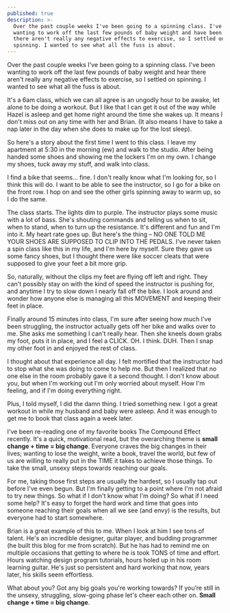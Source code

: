 ```yaml
---
published: true
description: >-
  Over the past couple weeks I've been going to a spinning class. I've been
  wanting to work off the last few pounds of baby weight and have been told
  there aren't really any negative effects to exercise, so I settled on
  spinning. I wanted to see what all the fuss is about.
---
```

Over the past couple weeks I've been going to a spinning class. I've been wanting to work off the last few pounds of baby weight and hear there aren't really any negative effects to exercise, so I settled on spinning. I wanted to see what all the fuss is about. 

It's a 6am class, which we can all agree is an ungodly hour to be awake, let alone to be doing a workout. But I like that I can get it out of the way while Hazel is asleep and get home right around the time she wakes up. It means I don't miss out on any time with her and Brian. (It also means I have to take a nap later in the day when she does to make up for the lost sleep). 

So here's a story about the first time I went to this class. I leave my apartment at 5:30 in the morning (ew) and walk to the studio. After being handed some shoes and showing me the lockers I'm on my own. I change my shoes, tuck away my stuff, and walk into class. 

I find a bike that seems... fine. I don't really know what I'm looking for, so I think this will do. I want to be able to see the instructor, so I go for a bike on the front row. I hop on and see the other girls spinning away to warm up, so I do the same. 

The class starts. The lights dim to purple. The instructor plays some music with a lot of bass. She's shouting commands and telling us when to sit, when to stand, when to turn up the resistance. It's different and fun and I'm into it. My heart rate goes up. But here's the thing – NO ONE TOLD ME YOUR SHOES ARE SUPPOSED TO CLIP INTO THE PEDALS. I've never taken a spin class like this in my life, and I'm here by myself. Sure they gave us some fancy shoes, but I thought there were like soccer cleats that were supposed to give your feet a bit more grip. 

So, naturally, without the clips my feet are flying off left and right. They can't possibly stay on with the kind of speed the instructor is pushing for, and anytime I try to slow down I nearly fall off the bike. I look around and wonder how anyone else is managing all this MOVEMENT and keeping their feet in place. 

Finally around 15 minutes into class, I'm sure after seeing how much I've been struggling, the instructor actually gets off her bike and walks over to me. She asks me something I can't really hear. Then she kneels down grabs my foot, puts it in place, and I feel a CLICK. OH. I think. DUH. Then I snap my other foot in and enjoyed the rest of class. 

I thought about that experience all day. I felt mortified that the instructor had to stop what she was doing to come to help me. But then I realized that no one else in the room probably gave it a second thought. I don't know about you, but when I'm working out I'm only worried about myself. How I'm feeling, and if I'm doing everything right. 

Plus, I told myself, I did the damn thing. I tried something new. I got a great workout in while my husband and baby were asleep. And it was enough to get me to book that class again a week later.

I've been re-reading one of my favorite books The Compound Effect recently. It's a quick, motivational read, but the overarching theme is **small change + time = big change**. Everyone craves the big changes in their lives; wanting to lose the weight, write a book, travel the world, but few of us are willing to really put in the TIME it takes to achieve those things. To take the small, unsexy steps towards reaching our goals.  

For me, taking those first steps are usually the hardest, so I usually tap out before I've even begun. But I'm finally getting to a point where I'm not afraid to try new things. So what if I don't know what I'm doing? So what if I need some help? It's easy to forget the hard work and time that goes into someone reaching their goals when all we see (and envy) is the results, but everyone had to start somewhere. 

Brian is a great example of this to me. When I look at him I see tons of talent. He's an incredible designer, guitar player, and budding programmer (he built this blog for me from scratch). But he has had to remind me on multiple occasions that getting to where he is took TONS of time and effort. Hours watching design program tutorials, hours holed up in his room learning guitar. He's just so persistent and hard working that now, years later, his skills seem effortless. 

What about you? Got any big goals you're working towards? If you’re still in the unsexy, struggling, slow-going phase let's cheer each other on. **Small change + time = big change**.

